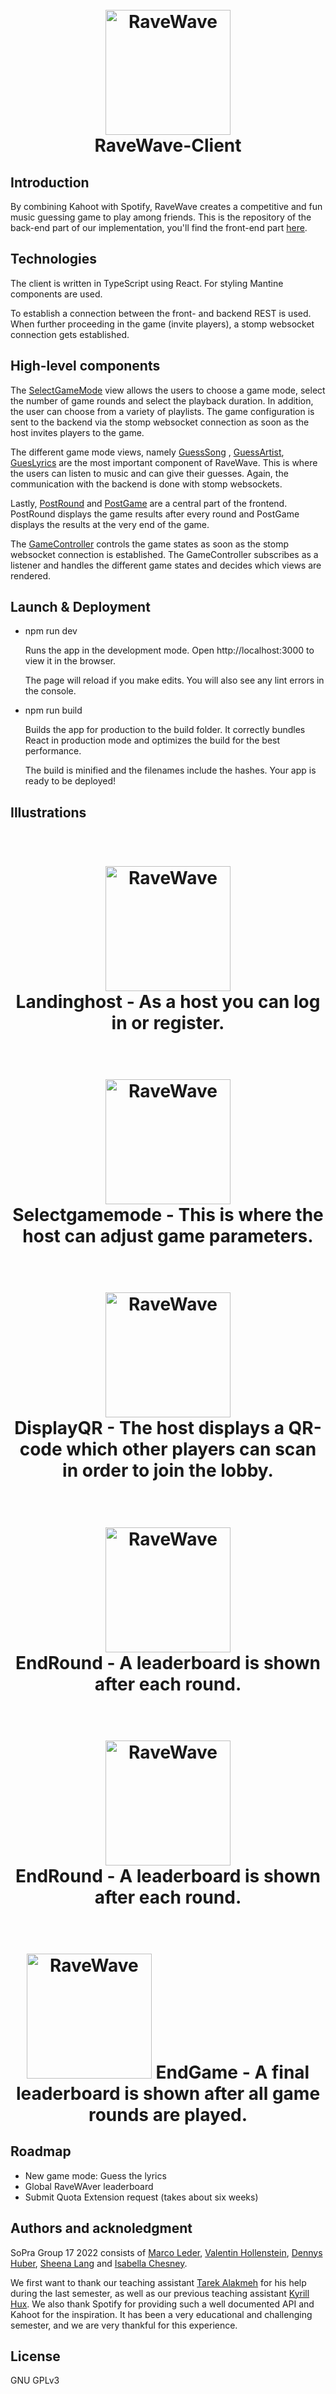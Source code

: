 <h1 align="center">
  <br>
  <a href="https://github.com/soprafs22-group17"><img src="/ReadMePics/RaveWaveLogoDurchsichtig.png" alt="RaveWave" width="200"></a>
  <br>
  RaveWave-Client
  <br>
</h1>



## Introduction

By combining Kahoot with Spotify, RaveWave creates a competitive and fun music guessing game to play among friends. This is the
repository of the back-end part of our implementation, you'll find the front-end part [here](https://github.com/sopra-fs22-group-17/RaveWave-client).

## Technologies

The client is written in TypeScript using React. For styling Mantine components are used.

To establish a connection between the front- and backend REST is used. When further proceeding in the game (invite players), a stomp websocket connection gets established.

## High-level components

The [SelectGameMode](https://github.com/sopra-fs22-group-17/RaveWave-client/blob/master/src/components/views/SelectGameMode.tsx) view allows the users to choose a game mode, select the number of game rounds and select the playback duration. In addition, the user can choose from a variety of playlists. The game configuration is sent to the backend via the stomp websocket connection as soon as the host invites players to the game.

The different game mode views, namely [GuessSong](https://github.com/sopra-fs22-group-17/RaveWave-client/blob/master/src/components/views/GuessSong.tsx) , [GuessArtist](https://github.com/sopra-fs22-group-17/RaveWave-client/blob/master/src/components/views/GuessArtist.tsx), [GuesLyrics](https://github.com/sopra-fs22-group-17/RaveWave-client/blob/master/src/components/views/GuessLyrics.tsx) are the most important component of RaveWave. This is where the users can listen to music and can give their guesses. Again, the communication with the backend is done with stomp websockets.

Lastly, [PostRound](https://github.com/sopra-fs22-group-17/RaveWave-client/blob/master/src/components/views/PostRound.tsx) and [PostGame](https://github.com/sopra-fs22-group-17/RaveWave-client/blob/master/src/components/views/PostGame.tsx) are a central part of the frontend. PostRound displays the game results after every round and PostGame displays the results at the very end of the game.

The [GameController](https://github.com/sopra-fs22-group-17/RaveWave-client/blob/master/src/components/views/GameController.tsx) controls the game states as soon as the stomp websocket connection is established. The GameController subscribes as a listener and handles the different game states and decides which views are rendered.

## Launch & Deployment

- npm run dev

  Runs the app in the development mode.
  Open http://localhost:3000 to view it in the browser.

  The page will reload if you make edits.
  You will also see any lint errors in the console.

- npm run build

  Builds the app for production to the build folder.
  It correctly bundles React in production mode and optimizes the build for the best performance.

  The build is minified and the filenames include the hashes.
  Your app is ready to be deployed!

## Illustrations
<h1 align="center">
  <br>
  <a href="https://github.com/soprafs22-group17"><img src="/ReadMePics/a.png" alt="RaveWave" width="200"></a>
  <br>
  Landinghost - As a host you can log in or register.
  <br>
</h1>
<h1 align="center">
  <br>
  <a href="https://github.com/soprafs22-group17"><img src="/ReadMePics/b.png" alt="RaveWave" width="200"></a>
  <br>
  Selectgamemode - This is where the host can adjust game parameters.
  <br>
</h1>
<h1 align="center">
  <br>
  <a href="https://github.com/soprafs22-group17"><img src="/ReadMePics/c.png" alt="RaveWave" width="200"></a>
  <br>
  DisplayQR - The host displays a QR-code which other players can scan in order to join the lobby. 
  <br>
</h1>
<h1 align="center">
  <br>
  <a href="https://github.com/soprafs22-group17"><img src="/ReadMePics/d.png" alt="RaveWave" width="200"></a>
  <br>
  EndRound - A leaderboard is shown after each round.
  <br>
</h1>
<h1 align="center">
  <br>
  <a href="https://github.com/soprafs22-group17"><img src="/ReadMePics/e.png" alt="RaveWave" width="200"></a>
  <br>
  EndRound - A leaderboard is shown after each round.
  <br>
</h1>
<h1 align="center">
  <br>
  <a href="https://github.com/soprafs22-group17"><img src="/ReadMePics/f.png" alt="RaveWave" width="200"></a>
  <a>
  EndGame - A final leaderboard is shown after all game rounds are played.
  </a>
</h1>

## Roadmap

- New game mode: Guess the lyrics
- Global RaveWAver leaderboard
- Submit Quota Extension request (takes about six weeks)

## Authors and acknoledgment

SoPra Group 17 2022 consists of [Marco Leder](https://github.com/marcoleder), [Valentin Hollenstein](https://github.com/v4lentin1879),
[Dennys Huber](https://github.com/devnnys), [Sheena Lang](https://github.com/SheenaGit) and [Isabella Chesney](https://github.com/bellachesney).

We first want to thank our teaching assistant [Tarek Alakmeh](https://github.com/orgs/sopra-fs22-group-17/people/Taremeh) for his help during the
last semester, as well as our previous teaching assistant [Kyrill Hux](https://github.com/realChesta).
We also thank Spotify for providing such a well documented API and Kahoot for the inspiration. It has been a very
educational and challenging semester, and we are very thankful for this experience.

## License

GNU GPLv3
